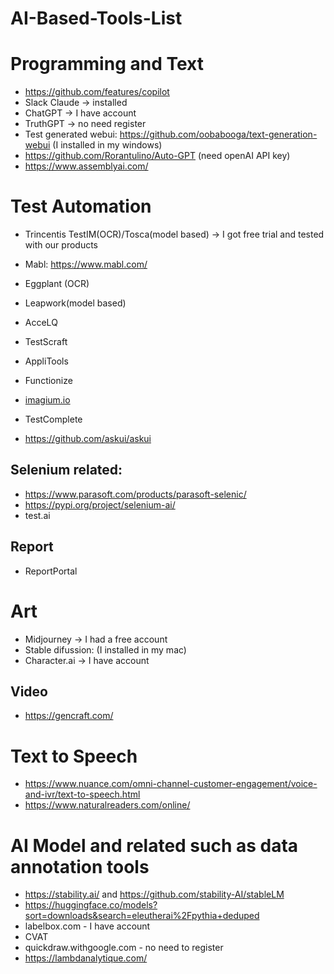 # AI-Based-Tools-List
# Programming and Text 
- https://github.com/features/copilot
- Slack Claude -> installed
- ChatGPT -> I have account
- TruthGPT -> no need register
- Test generated webui: https://github.com/oobabooga/text-generation-webui (I installed in my windows)
- https://github.com/Rorantulino/Auto-GPT (need openAI API key)
- https://www.assemblyai.com/

# Test Automation
- Trincentis TestIM(OCR)/Tosca(model based)  -> I got free trial and tested with our products
- Mabl: https://www.mabl.com/
- Eggplant (OCR)
- Leapwork(model based)
- AcceLQ
- TestScraft
- AppliTools
- Functionize

- [imagium.io](https://imagium.io/)
- TestComplete
- https://github.com/askui/askui

## Selenium related:
- https://www.parasoft.com/products/parasoft-selenic/
- https://pypi.org/project/selenium-ai/
- test.ai

## Report
- ReportPortal

# Art
- Midjourney -> I had a free account
- Stable difussion: (I installed in my mac)
- Character.ai -> I have account
## Video
- https://gencraft.com/

# Text to Speech
- https://www.nuance.com/omni-channel-customer-engagement/voice-and-ivr/text-to-speech.html
- https://www.naturalreaders.com/online/

# AI Model and related such as data annotation tools
- https://stability.ai/ and https://github.com/stability-AI/stableLM
- https://huggingface.co/models?sort=downloads&search=eleutherai%2Fpythia+deduped
- labelbox.com - I have account
- CVAT
- quickdraw.withgoogle.com - no need to register
- https://lambdanalytique.com/

